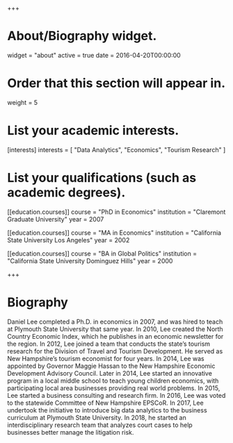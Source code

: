+++
# About/Biography widget.
widget = "about"
active = true
date = 2016-04-20T00:00:00

# Order that this section will appear in.
weight = 5

# List your academic interests.
[interests]
  interests = [
    "Data Analytics",
    "Economics",
    "Tourism Research"
  ]

# List your qualifications (such as academic degrees).
[[education.courses]]
  course = "PhD in Economics"
  institution = "Claremont Graduate University"
  year = 2007

[[education.courses]]
  course = "MA in Economics"
  institution = "California State University Los Angeles"
  year = 2002

[[education.courses]]
  course = "BA in Global Politics"
  institution = "California State University Dominguez Hills"
  year = 2000
 
+++

# Biography

Daniel Lee completed a Ph.D. in economics in 2007, and was hired to teach at Plymouth State University that same year. In 2010, Lee created the North Country Economic Index, which he publishes in an economic newsletter for the region. In 2012, Lee joined a team that conducts the state’s tourism research for the Division of Travel and Tourism Development. He served as New Hampshire’s tourism economist for four years. In 2014, Lee was appointed by Governor Maggie Hassan to the New Hampshire Economic Development Advisory Council. Later in 2014, Lee started an innovative program in a local middle school to teach young children economics, with participating local area businesses providing real world problems. In 2015, Lee started a business consulting and research firm. In 2016, Lee was voted to the statewide Committee of New Hampshire EPSCoR. In 2017, Lee undertook the initiative to introduce big data analytics to the business curriculum at Plymouth State University. In 2018, he started an interdisciplinary research team that analyzes court cases to help businesses better manage the litigation risk.

